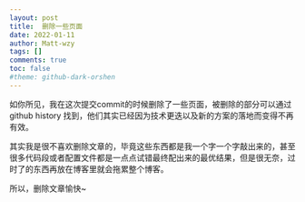 ```yaml
---
layout: post
title:  删除一些页面
date: 2022-01-11
author: Matt-wzy
tags: []
comments: true
toc: false
#theme: github-dark-orshen
---
```


如你所见，我在这次提交commit的时候删除了一些页面，被删除的部分可以通过github history 找到，他们其实已经因为技术更迭以及新的方案的落地而变得不再有效。

其实我是很不喜欢删除文章的，毕竟这些东西都是我一个字一个字敲出来的，甚至很多代码段或者配置文件都是一点点试错最终配出来的最优结果，但是很无奈，过时了的东西再放在博客里就会拖累整个博客。

所以，删除文章愉快~